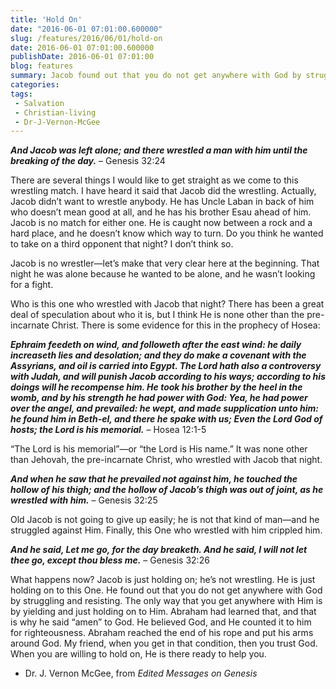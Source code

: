 ```yaml
---
title: 'Hold On'
date: "2016-06-01 07:01:00.600000"
slug: /features/2016/06/01/hold-on
date: 2016-06-01 07:01:00.600000
publishDate: 2016-06-01 07:01:00
blog: features
summary: Jacob found out that you do not get anywhere with God by struggling and resisting. The only way that you get anywhere with Him is by yielding and just holding on to Him.
categories: 
tags:
 - Salvation
 - Christian-living
 - Dr-J-Vernon-McGee
---
```

***And Jacob was left alone; and there wrestled a man with him until the breaking of the day.*** – Genesis 32:24


There are several things I would like to get straight as we come to this wrestling match. I have heard it said that Jacob did the wrestling. Actually, Jacob didn’t want to wrestle anybody. He has Uncle Laban in back of him who doesn’t mean good at all, and he has his brother Esau ahead of him. Jacob is no match for either one. He is caught now between a rock and a hard place, and he doesn’t know which way to turn. Do you think he wanted to take on a third opponent that night? I don’t think so.


Jacob is no wrestler—let’s make that very clear here at the beginning. That night he was alone because he wanted to be alone, and he wasn’t looking for a fight.


Who is this one who wrestled with Jacob that night? There has been a great deal of speculation about who it is, but I think He is none other than the pre-incarnate Christ. There is some evidence for this in the prophecy of Hosea:


***Ephraim feedeth on wind, and followeth after the east wind: he daily increaseth lies and desolation; and they do make a covenant with the Assyrians, and oil is carried into Egypt. The Lord hath also a controversy with Judah, and will punish Jacob according to his ways; according to his doings will he recompense him. He took his brother by the heel in the womb, and by his strength he had power with God: Yea, he had power over the angel, and prevailed: he wept, and made supplication unto him: he found him in Beth-el, and there he spake with us; Even the Lord God of hosts; the Lord is his memorial.*** – Hosea 12:1-5


“The Lord is his memorial”—or “the Lord is His name.” It was none other than Jehovah, the pre-incarnate Christ, who wrestled with Jacob that night.


***And when he saw that he prevailed not against him, he touched the hollow of his thigh; and the hollow of Jacob’s thigh was out of joint, as he wrestled with him.*** – Genesis 32:25


Old Jacob is not going to give up easily; he is not that kind of man—and he struggled against Him. Finally, this One who wrestled with him crippled him.


***And he said, Let me go, for the day breaketh. And he said, I will not let thee go, except thou bless me.*** – Genesis 32:26


What happens now? Jacob is just holding on; he’s not wrestling. He is just holding on to this One. He found out that you do not get anywhere with God by struggling and resisting. The only way that you get anywhere with Him is by yielding and just holding on to Him. Abraham had learned that, and that is why he said “amen” to God. He believed God, and He counted it to him for righteousness. Abraham reached the end of his rope and put his arms around God. My friend, when you get in that condition, then you trust God. When you are willing to hold on, He is there ready to help you.


- Dr. J. Vernon McGee, from *Edited Messages on Genesis*


